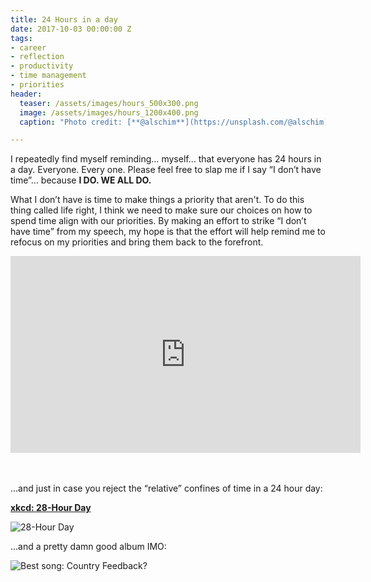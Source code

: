 ```yaml
---
title: 24 Hours in a day
date: 2017-10-03 00:00:00 Z
tags:
- career
- reflection
- productivity
- time management
- priorities
header:
  teaser: /assets/images/hours_500x300.png
  image: /assets/images/hours_1200x400.png
  caption: "Photo credit: [**@alschim**](https://unsplash.com/@alschim)" # "Photo credit: [**Unsplash**](https://unsplash.com)"

---
```


I repeatedly find myself reminding… myself… that everyone has 24 hours in a day. Everyone. Every one. Please feel free to slap me if I say “I don’t have time”… because **I DO. WE ALL DO.**

What I don’t have is time to make things a priority that aren't. To do this thing called life right, I think we need to make sure our choices on how to spend time align with our priorities. By making an effort to strike “I don’t have time” from my speech, my hope is that the effort will help remind me to refocus on my priorities and bring them back to the forefront.

<iframe width="560" height="315" src="https://www.youtube.com/embed/n3kNlFMXslo" title="YouTube video player" frameborder="0" allow="accelerometer; autoplay; clipboard-write; encrypted-media; gyroscope; picture-in-picture; web-share" allowfullscreen></iframe>

<br /><br />
…and just in case you reject the “relative” confines of time in a 24 hour day:

[**xkcd: 28-Hour Day**](https://xkcd.com/320/)

![28-Hour Day](https://imgs.xkcd.com/comics/28_hour_day.png)

…and a pretty damn good album IMO:

![Best song: Country Feedback?](https://cdn-images-1.medium.com/max/2000/1*hyZ6hlH6neVpxlOhkS9U-Q.jpeg)
